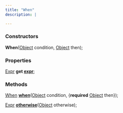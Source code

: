 ```yaml
---
title: "When"
description: |

---
```



### Constructors
<dl>
<dt>

<span class="dart-code"><strong>When</strong>(<span class="nobr">[Object] condition</span>, <span class="nobr">[Object] then</span>);</span>
</dt>
</dl>

### Properties
<dl>
<dt>

<span class="dart-code">[Expr] <strong>get [expr](expr)</strong>;</span>
</dt>
</dl>

### Methods
<dl>
<dt>

<span class="dart-code">[When] [<strong>when](when)</strong>(<span class="nobr">[Object] condition</span>, {<span class="nobr"><strong>required</strong> [Object] then</span>});</span>
</dt>
<dt>

<span class="dart-code">[Expr] [<strong>otherwise](otherwise)</strong>(<span class="nobr">[Object] otherwise</span>);</span>
</dt>
</dl>



[Object]: https://api.flutter.dev/flutter/dart-core/Object-class.html
[Expr]: /reference/classes/expr/
[When]: /reference/classes/when/
